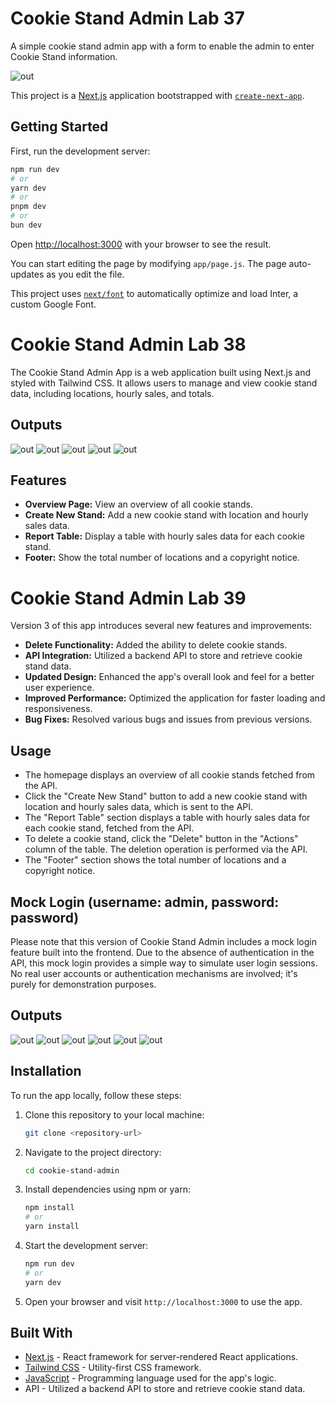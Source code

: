 # Cookie Stand Admin Lab 37

A simple cookie stand admin app with a form to enable the admin to enter Cookie Stand information.

![out](./assets/lab37out.PNG)

This project is a [Next.js](https://nextjs.org/) application bootstrapped with [`create-next-app`](https://github.com/vercel/next.js/tree/canary/packages/create-next-app).

## Getting Started

First, run the development server:

```bash
npm run dev
# or
yarn dev
# or
pnpm dev
# or
bun dev
```

Open [http://localhost:3000](http://localhost:3000) with your browser to see the result.

You can start editing the page by modifying `app/page.js`. The page auto-updates as you edit the file.

This project uses [`next/font`](https://nextjs.org/docs/basic-features/font-optimization) to automatically optimize and load Inter, a custom Google Font.

# Cookie Stand Admin Lab 38

The Cookie Stand Admin App is a web application built using Next.js and styled with Tailwind CSS. It allows users to manage and view cookie stand data, including locations, hourly sales, and totals.

## Outputs

![out](./assets/lab38out1.PNG)
![out](./assets/lab38out2.PNG)
![out](./assets/lab38out3.PNG)
![out](./assets/lab38out4.PNG)
![out](./assets/lab38out5.PNG)

## Features

- **Overview Page:** View an overview of all cookie stands.
- **Create New Stand:** Add a new cookie stand with location and hourly sales data.
- **Report Table:** Display a table with hourly sales data for each cookie stand.
- **Footer:** Show the total number of locations and a copyright notice.

# Cookie Stand Admin Lab 39

Version 3 of this app introduces several new features and improvements:

- **Delete Functionality:** Added the ability to delete cookie stands.
- **API Integration:** Utilized a backend API to store and retrieve cookie stand data.
- **Updated Design:** Enhanced the app's overall look and feel for a better user experience.
- **Improved Performance:** Optimized the application for faster loading and responsiveness.
- **Bug Fixes:** Resolved various bugs and issues from previous versions.

## Usage

- The homepage displays an overview of all cookie stands fetched from the API.
- Click the "Create New Stand" button to add a new cookie stand with location and hourly sales data, which is sent to the API.
- The "Report Table" section displays a table with hourly sales data for each cookie stand, fetched from the API.
- To delete a cookie stand, click the "Delete" button in the "Actions" column of the table. The deletion operation is performed via the API.
- The "Footer" section shows the total number of locations and a copyright notice.

## Mock Login (username: admin, password: password)

Please note that this version of Cookie Stand Admin includes a mock login feature built into the frontend. Due to the absence of authentication in the API, this mock login provides a simple way to simulate user login sessions. No real user accounts or authentication mechanisms are involved; it's purely for demonstration purposes.

## Outputs

![out](./assets/lab39-1.png)
![out](./assets/lab39-2.png)
![out](./assets/lab39-3.png)
![out](./assets/lab39-4.png)
![out](./assets/lab39-5.png)
![out](./assets/lab39-6.png)

## Installation

To run the app locally, follow these steps:

1. Clone this repository to your local machine:

   ```bash
   git clone <repository-url>
   ```

2. Navigate to the project directory:

   ```bash
   cd cookie-stand-admin
   ```

3. Install dependencies using npm or yarn:

   ```bash
   npm install
   # or
   yarn install
   ```

4. Start the development server:

   ```bash
   npm run dev
   # or
   yarn dev
   ```

5. Open your browser and visit `http://localhost:3000` to use the app.

## Built With

- [Next.js](https://nextjs.org/) - React framework for server-rendered React applications.
- [Tailwind CSS](https://tailwindcss.com/) - Utility-first CSS framework.
- [JavaScript](https://developer.mozilla.org/en-US/docs/Web/JavaScript) - Programming language used for the app's logic.
- API - Utilized a backend API to store and retrieve cookie stand data.
